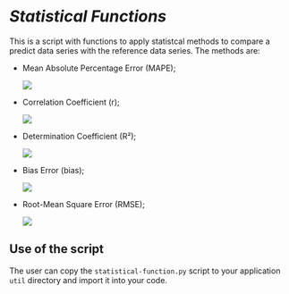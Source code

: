 # *Statistical Functions*

This is a script with functions to apply statistcal methods to compare a predict data series with the reference data series. The methods are:

* Mean Absolute Percentage Error (MAPE);

	<img src="https://render.githubusercontent.com/render/math?math=MAPE = {1 \over n} \sum {\Bigl\lvert {{y_{ref_i} - y_{pred_i}} \over {y_{ref_i}}} \Bigr\rvert}">

* Correlation Coefficient (r);

	<img src="https://render.githubusercontent.com/render/math?math=r = {{n({\sum y_{ref_i} {.} y_{pred_i}})} - ({{\sum y_{ref_i}}}) {.} ({{\sum y_{pred_i}}})} \over \sqrt{[n {\sum {y_{ref_i}}^2} - ({\sum y_{ref_i}})^2] {.} [n {\sum {y_{pred_i}}^2} - ({\sum y_{pred_i}})^2]}">

* Determination Coefficient (R²);

	<img src="https://render.githubusercontent.com/render/math?math=R^2 = r^2 = ({{{n({\sum y_{ref_i} {.} y_{pred_i}})} - ({{\sum y_{ref_i}}}) {.} ({{\sum y_{pred_i}}})} \over \sqrt{[n {\sum {y_{ref_i}}^2} - ({\sum y_{ref_i}})^2] {.} [n {\sum {y_{pred_i}}^2} - ({\sum y_{pred_i}})^2]}})^2">

* Bias Error (bias);

	<img src="https://render.githubusercontent.com/render/math?math=Bias = {\sum ({y_{pred_i} - y_{ref_i}})} \over {n}">

* Root-Mean Square Error (RMSE);

	<img src="https://render.githubusercontent.com/render/math?math=RMSE = \sqrt{{\sum ({y_{pred_i} - y_{ref_i}})^2} \over {n}}">

## Use of the script

The user can copy the `statistical-function.py` script to your application `util` directory and import it into your code.